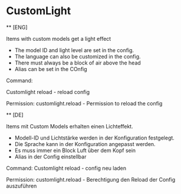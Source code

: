 # CustomLight
** [ENG]

Items with custom models get a light effect
- The model ID and light level are set in the config.
- The language can also be customized in the config.
- There must always be a block of air above the head
- Alias can be set in the COnfig

Command: 

  Customlight 
    reload - reload config
  
Permission:
  customlight.reload - Permission to reload the config


** [DE]

Items mit Custom Models erhalten einen Lichteffekt.
- Modell-ID und Lichtstärke werden in der Konfiguration festgelegt.
- Die Sprache kann in der Konfiguration angepasst werden.
- Es muss immer ein Block Luft über dem Kopf sein
- Alias in der Config einstellbar


Command: 
  Customlight
    reload - config neu laden
  
Permission:
  customlight.reload - Berechtigung den Reload der Config auszuführen
